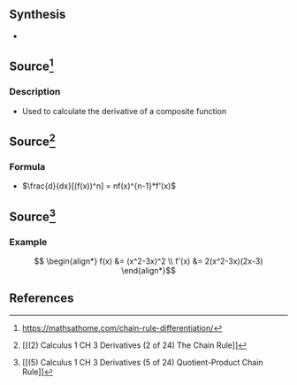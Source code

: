 ## Synthesis
- 
## Source[^1]
### Description
- Used to calculate the derivative of a composite function

## Source[^2]
### Formula
- $\frac{d}{dx}[(f(x))^n] = nf(x)^{n-1}*f'(x)$

## Source[^3]
### Example
$$ \begin{align*} f(x) &= (x^2-3x)^2 \\ f'(x) &= 2(x^2-3x)(2x-3)  \end{align*}$$
## References

[^1]: https://mathsathome.com/chain-rule-differentiation/
[^2]: [[(2) Calculus 1 CH 3 Derivatives (2 of 24) The Chain Rule]]
[^3]: [[(5) Calculus 1 CH 3 Derivatives (5 of 24) Quotient-Product Chain Rule]]
